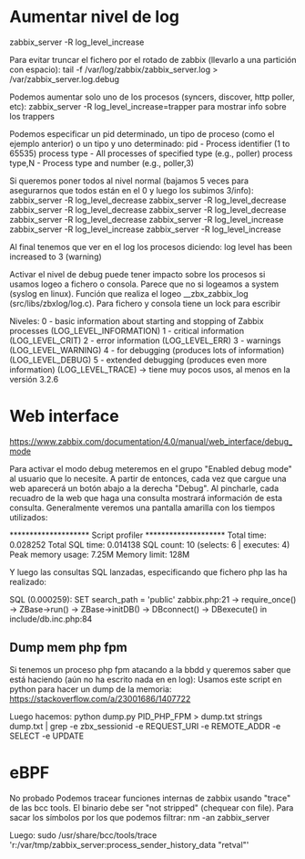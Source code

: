 # Aumentar nivel de log
zabbix_server -R log_level_increase

Para evitar truncar el fichero por el rotado de zabbix (llevarlo a una partición con espacio):
tail -f /var/log/zabbix/zabbix_server.log > /var/zabbix_server.log.debug


Podemos aumentar solo uno de los procesos (syncers, discover, http poller, etc):
zabbix_server -R log_level_increase=trapper
  para mostrar info sobre los trappers

Podemos especificar un pid determinado, un tipo de proceso (como el ejemplo anterior) o un tipo y uno determinado:
  pid - Process identifier (1 to 65535)
  process type - All processes of specified type (e.g., poller)
  process type,N - Process type and number (e.g., poller,3)


Si queremos poner todos al nivel normal (bajamos 5 veces para asegurarnos que todos están en el 0 y luego los subimos 3/info):
zabbix_server -R log_level_decrease
zabbix_server -R log_level_decrease
zabbix_server -R log_level_decrease
zabbix_server -R log_level_decrease
zabbix_server -R log_level_decrease
zabbix_server -R log_level_increase
zabbix_server -R log_level_increase
zabbix_server -R log_level_increase

Al final tenemos que ver en el log los procesos diciendo:
log level has been increased to 3 (warning)


Activar el nivel de debug puede tener impacto sobre los procesos si usamos logeo a fichero o consola. Parece que no si logeamos a system (syslog en linux).
Función que realiza el logeo __zbx_zabbix_log (src/libs/zbxlog/log.c). Para fichero y consola tiene un lock para escribir

Niveles:
0 - basic information about starting and stopping of Zabbix processes (LOG_LEVEL_INFORMATION)
1 - critical information (LOG_LEVEL_CRIT)
2 - error information (LOG_LEVEL_ERR)
3 - warnings (LOG_LEVEL_WARNING)
4 - for debugging (produces lots of information) (LOG_LEVEL_DEBUG)
5 - extended debugging (produces even more information) (LOG_LEVEL_TRACE) -> tiene muy pocos usos, al menos en la versión 3.2.6


# Web interface
https://www.zabbix.com/documentation/4.0/manual/web_interface/debug_mode

Para activar el modo debug meteremos en el grupo "Enabled debug mode" al usuario que lo necesite.
A partir de entonces, cada vez que cargue una web aparecerá un botón abajo a la derecha "Debug".
Al pincharle, cada recuadro de la web que haga una consulta mostrará información de esta consulta.
Generalmente veremos una pantalla amarilla con los tiempos utilizados:

******************** Script profiler ********************
Total time: 0.028252
Total SQL time: 0.014138
SQL count: 10 (selects: 6 | executes: 4)
Peak memory usage: 7.25M
Memory limit: 128M

Y luego las consultas SQL lanzadas, especificando que fichero php las ha realizado:

SQL (0.000259): SET search_path = 'public'
zabbix.php:21 → require_once() → ZBase->run() → ZBase->initDB() → DBconnect() → DBexecute() in include/db.inc.php:84


## Dump mem php fpm
Si tenemos un proceso php fpm atacando a la bbdd y queremos saber que está haciendo (aún no ha escrito nada en en log):
Usamos este script en python para hacer un dump de la memoria: https://stackoverflow.com/a/23001686/1407722

Luego hacemos:
python dump.py PID_PHP_FPM > dump.txt
strings dump.txt | grep -e zbx_sessionid -e REQUEST_URI -e REMOTE_ADDR -e SELECT -e UPDATE



# eBPF
No probado
Podemos tracear funciones internas de zabbix usando "trace" de las bcc tools.
El binario debe ser "not stripped" (chequear con file).
Para sacar los símbolos por los que podemos filtrar:
nm -an zabbix_server

Luego:
sudo /usr/share/bcc/tools/trace 'r:/var/tmp/zabbix_server:process_sender_history_data "retval"'
